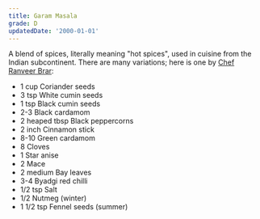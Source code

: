 ```yaml
---
title: Garam Masala
grade: D
updatedDate: '2000-01-01'
---
```

A blend of spices, literally meaning "hot spices", used in cuisine 
from the Indian subcontinent. There are many variations; here is 
one by [Chef Ranveer Brar](https://www.youtube.com/watch?v=f5_E0SknU7Q):

- 1 cup Coriander seeds
- 3 tsp White cumin seeds
- 1 tsp Black cumin seeds 
- 2-3 Black cardamom
- 2 heaped tbsp Black peppercorns
- 2 inch Cinnamon stick
- 8-10 Green cardamom
- 8 Cloves
- 1 Star anise
- 2 Mace
- 2 medium Bay leaves
- 3-4 Byadgi red chilli
- 1/2 tsp Salt
- 1/2 Nutmeg (winter)
- 1 1/2 tsp Fennel seeds (summer)